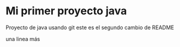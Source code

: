 # Mi primer proyecto java

Proyecto de java usando git
este es el segundo cambio de README

una linea más

